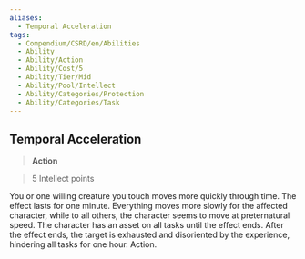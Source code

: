 ```yaml
---
aliases:
  - Temporal Acceleration
tags:
  - Compendium/CSRD/en/Abilities
  - Ability
  - Ability/Action
  - Ability/Cost/5
  - Ability/Tier/Mid
  - Ability/Pool/Intellect
  - Ability/Categories/Protection
  - Ability/Categories/Task
---
```

  
    
## Temporal Acceleration    
>**Action**    
>5 Intellect points  
    
You or one willing creature you touch moves more quickly through time. The effect lasts for one minute. Everything moves more slowly for the affected character, while to all others, the character seems to move at preternatural speed. The character has an asset on all tasks until the effect ends. After the effect ends, the target is exhausted and disoriented by the experience, hindering all tasks for one hour. Action.